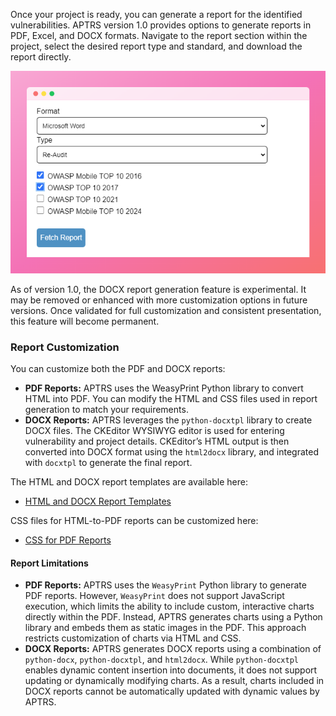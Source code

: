 Once your project is ready, you can generate a report for the identified vulnerabilities. APTRS version 1.0 provides options to generate reports in PDF, Excel, and DOCX formats. Navigate to the report section within the project, select the desired report type and standard, and download the report directly.


![Report](https://raw.githubusercontent.com/APTRS/APTRS-Changelog/refs/heads/main/images/report.png)

As of version 1.0, the DOCX report generation feature is experimental. It may be removed or enhanced with more customization options in future versions. Once validated for full customization and consistent presentation, this feature will become permanent.

### Report Customization

You can customize both the PDF and DOCX reports:

- **PDF Reports:** APTRS uses the WeasyPrint Python library to convert HTML into PDF. You can modify the HTML and CSS files used in report generation to match your requirements. 
- **DOCX Reports:** APTRS leverages the `python-docxtpl` library to create DOCX files. The CKEditor WYSIWYG editor is used for entering vulnerability and project details. CKEditor’s HTML output is then converted into DOCX format using the `html2docx` library, and integrated with `docxtpl` to generate the final report.

The HTML and DOCX report templates are available here:
- [HTML and DOCX Report Templates](https://github.com/APTRS/APTRS/tree/main/APTRS/templates)

CSS files for HTML-to-PDF reports can be customized here:
- [CSS for PDF Reports](https://github.com/APTRS/APTRS/tree/main/APTRS/static/css)


#### Report Limitations
- **PDF Reports:** APTRS uses the ``WeasyPrint`` Python library to generate PDF reports. However, ``WeasyPrint`` does not support JavaScript execution, which limits the ability to include custom, interactive charts directly within the PDF. Instead, APTRS generates charts using a Python library and embeds them as static images in the PDF. This approach restricts customization of charts via HTML and CSS.
- **DOCX Reports:** APTRS generates DOCX reports using a combination of ``python-docx``, ``python-docxtpl``, and ``html2docx``. While ``python-docxtpl`` enables dynamic content insertion into documents, it does not support updating or dynamically modifying charts. As a result, charts included in DOCX reports cannot be automatically updated with dynamic values by APTRS.






